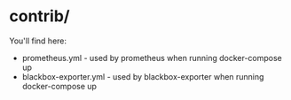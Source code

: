 # contrib/

You'll find here:

- prometheus.yml - used by prometheus when running docker-compose up
- blackbox-exporter.yml - used by blackbox-exporter when running docker-compose up
